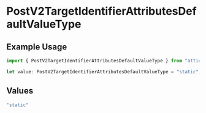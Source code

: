 # PostV2TargetIdentifierAttributesDefaultValueType

## Example Usage

```typescript
import { PostV2TargetIdentifierAttributesDefaultValueType } from "attio-js/models/operations";

let value: PostV2TargetIdentifierAttributesDefaultValueType = "static";
```

## Values

```typescript
"static"
```